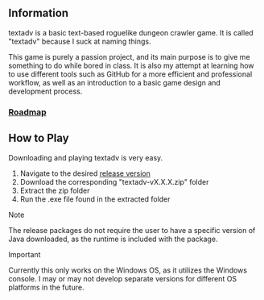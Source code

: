 ## Information
textadv is a basic text-based roguelike dungeon crawler game. It is called "textadv" because I suck at naming things.

This game is purely a passion project, and its main purpose is to give me something to do while bored in class. It is also 
my attempt at learning how to use different tools such as GitHub for a more efficient and professional workflow, as well as an 
introduction to a basic game design and development process.

### [Roadmap](https://trello.com/b/28H3JFAg)

## How to Play
Downloading and playing textadv is very easy.

1. Navigate to the desired [release version](https://github.com/akirs3106/textadv/releases)
2. Download the corresponding "textadv-vX.X.X.zip" folder
3. Extract the zip folder
4. Run the .exe file found in the extracted folder

> [!NOTE]
> The release packages do not require the user to have a specific version of Java downloaded, as the runtime is included with the package.


> [!IMPORTANT]
> Currently this only works on the Windows OS, as it utilizes the Windows console.
> I may or may not develop separate versions for different OS platforms in the future.
